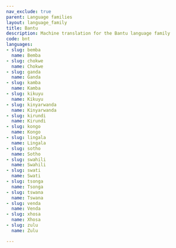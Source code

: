 ```yaml
---
nav_exclude: true
parent: Language families
layout: language_family
title: Bantu
description: Machine translation for the Bantu language family
code: bnt
languages:
- slug: bemba
  name: Bemba
- slug: chokwe
  name: Chokwe
- slug: ganda
  name: Ganda
- slug: kamba
  name: Kamba
- slug: kikuyu
  name: Kikuyu
- slug: kinyarwanda
  name: Kinyarwanda
- slug: kirundi
  name: Kirundi
- slug: kongo
  name: Kongo
- slug: lingala
  name: Lingala
- slug: sotho
  name: Sotho
- slug: swahili
  name: Swahili
- slug: swati
  name: Swati
- slug: tsonga
  name: Tsonga
- slug: tswana
  name: Tswana
- slug: venda
  name: Venda
- slug: xhosa
  name: Xhosa
- slug: zulu
  name: Zulu

---
```


